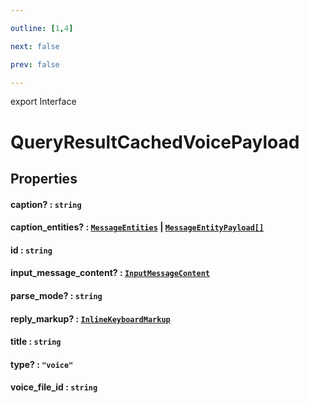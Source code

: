 ```yaml
---

outline: [1,4]

next: false

prev: false

---
```


export Interface
# QueryResultCachedVoicePayload

## Properties

#### caption? : `string`

#### caption_entities? : [`MessageEntities`](../classes/MessageEntities.md) \| [`MessageEntityPayload[]`](./MessageEntityPayload.md)

#### id : `string`

#### input_message_content? : [`InputMessageContent`](../type-aliases/InputMessageContent.md)

#### parse_mode? : `string`

#### reply_markup? : [`InlineKeyboardMarkup`](../classes/InlineKeyboardMarkup.md)

#### title : `string`

#### type? : `"voice"`

#### voice_file_id : `string`
